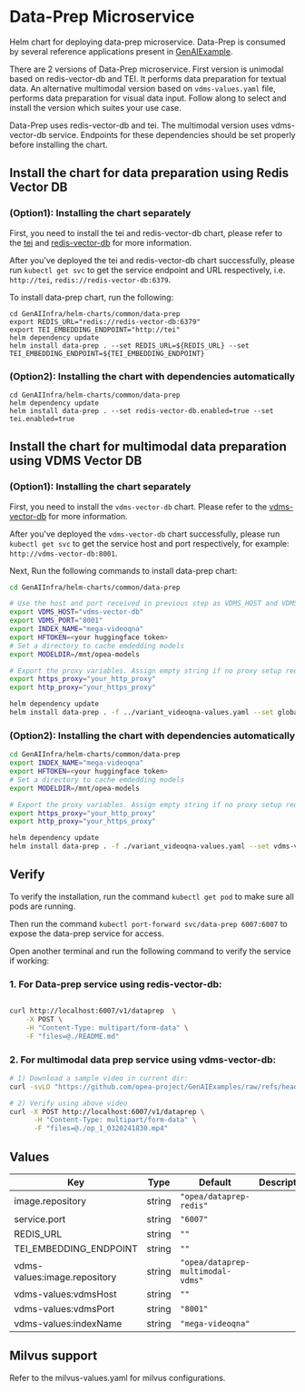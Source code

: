 # Data-Prep Microservice

Helm chart for deploying data-prep microservice. Data-Prep is consumed by several reference applications present in [GenAIExample](https://github.com/opea-project/GenAIExamples/tree/main).

There are 2 versions of Data-Prep microservice. First version is unimodal based on redis-vector-db and TEI. It performs data preparation for textual data. An alternative multimodal version based on `vdms-values.yaml` file, performs data preparation for visual data input. Follow along to select and install the version which suites your use case.

Data-Prep uses redis-vector-db and tei. The multimodal version uses vdms-vector-db service. Endpoints for these dependencies should be set properly before installing the chart.

## Install the chart for data preparation using Redis Vector DB

### (Option1): Installing the chart separately

First, you need to install the tei and redis-vector-db chart, please refer to the [tei](../tei/README.md) and [redis-vector-db](../redis-vector-db/README.md) for more information.

After you've deployed the tei and redis-vector-db chart successfully, please run `kubectl get svc` to get the service endpoint and URL respectively, i.e. `http://tei`, `redis://redis-vector-db:6379`.

To install data-prep chart, run the following:

```console
cd GenAIInfra/helm-charts/common/data-prep
export REDIS_URL="redis://redis-vector-db:6379"
export TEI_EMBEDDING_ENDPOINT="http://tei"
helm dependency update
helm install data-prep . --set REDIS_URL=${REDIS_URL} --set TEI_EMBEDDING_ENDPOINT=${TEI_EMBEDDING_ENDPOINT}
```

### (Option2): Installing the chart with dependencies automatically

```console
cd GenAIInfra/helm-charts/common/data-prep
helm dependency update
helm install data-prep . --set redis-vector-db.enabled=true --set tei.enabled=true

```

## Install the chart for multimodal data preparation using VDMS Vector DB

### (Option1): Installing the chart separately

First, you need to install the `vdms-vector-db` chart. Please refer to the [vdms-vector-db](../vdms-vector-db/README.md) for more information.

After you've deployed the `vdms-vector-db` chart successfully, please run `kubectl get svc` to get the service host and port respectively, for example: `http://vdms-vector-db:8001`.

Next, Run the following commands to install data-prep chart:

```bash
cd GenAIInfra/helm-charts/common/data-prep

# Use the host and port received in previous step as VDMS_HOST and VDMS_PORT.
export VDMS_HOST="vdms-vector-db"
export VDMS_PORT="8001"
export INDEX_NAME="mega-videoqna"
export HFTOKEN=<your huggingface token>
# Set a directory to cache emdedding models
export MODELDIR=/mnt/opea-models

# Export the proxy variables. Assign empty string if no proxy setup required.
export https_proxy="your_http_proxy"
export http_proxy="your_https_proxy"

helm dependency update
helm install data-prep . -f ../variant_videoqna-values.yaml --set global.HUGGINGFACEHUB_API_TOKEN=${HFTOKEN} --set indexName=${INDEX_NAME} --set global.modelUseHostPath=${MODELDIR} --set vdmsHost=${VDMS_HOST} --set vdmsPort=${VDMS_PORT} --set global.https_proxy=${https_proxy} --set global.http_proxy=${http_proxy}
```

### (Option2): Installing the chart with dependencies automatically

```bash
cd GenAIInfra/helm-charts/common/data-prep
export INDEX_NAME="mega-videoqna"
export HFTOKEN=<your huggingface token>
# Set a directory to cache emdedding models
export MODELDIR=/mnt/opea-models

# Export the proxy variables. Assign empty string if no proxy setup required.
export https_proxy="your_http_proxy"
export http_proxy="your_https_proxy"

helm dependency update
helm install data-prep . -f ./variant_videoqna-values.yaml --set vdms-vector-db.enabled=true --set global.HUGGINGFACEHUB_API_TOKEN=${HFTOKEN} --set indexName=${INDEX_NAME} --set global.modelUseHostPath=${MODELDIR} --set global.https_proxy=${https_proxy} --set global.http_proxy=${http_proxy}
```

## Verify

To verify the installation, run the command `kubectl get pod` to make sure all pods are running.

Then run the command `kubectl port-forward svc/data-prep 6007:6007` to expose the data-prep service for access.

Open another terminal and run the following command to verify the service if working:

### 1. For Data-prep service using redis-vector-db:

```bash

curl http://localhost:6007/v1/dataprep  \
    -X POST \
    -H "Content-Type: multipart/form-data" \
    -F "files=@./README.md"
```

### 2. For multimodal data prep service using vdms-vector-db:

```bash
# 1) Download a sample video in current dir:
curl -svLO "https://github.com/opea-project/GenAIExamples/raw/refs/heads/main/VideoQnA/docker_compose/intel/cpu/xeon/data/op_1_0320241830.mp4"

# 2) Verify using above video
curl -X POST http://localhost:6007/v1/dataprep \
      -H "Content-Type: multipart/form-data" \
      -F "files=@./op_1_0320241830.mp4"
```

## Values

| Key                          | Type   | Default                           | Description |
| ---------------------------- | ------ | --------------------------------- | ----------- |
| image.repository             | string | `"opea/dataprep-redis"`           |             |
| service.port                 | string | `"6007"`                          |             |
| REDIS_URL                    | string | `""`                              |             |
| TEI_EMBEDDING_ENDPOINT       | string | `""`                              |             |
| vdms-values:image.repository | string | `"opea/dataprep-multimodal-vdms"` |             |
| vdms-values:vdmsHost         | string | `""`                              |             |
| vdms-values:vdmsPort         | string | `"8001"`                          |             |
| vdms-values:indexName        | string | `"mega-videoqna"`                 |             |

## Milvus support

Refer to the milvus-values.yaml for milvus configurations.
